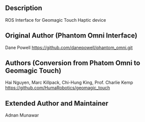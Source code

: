Description
---------

ROS Interface for Geomagic Touch Haptic device

## Original Author (Phantom Omni Interface)
Dane Powell
https://github.com/danepowell/phantom_omni.git

## Authors (Conversion from Phatom Omni to Geomagic Touch)
Hai Nguyen, Marc Killpack, Chi-Hung King, Prof. Charlie Kemp
https://github.com/HumaRobotics/geomagic_touch

## Extended Author and Maintainer
Adnan Munawar
